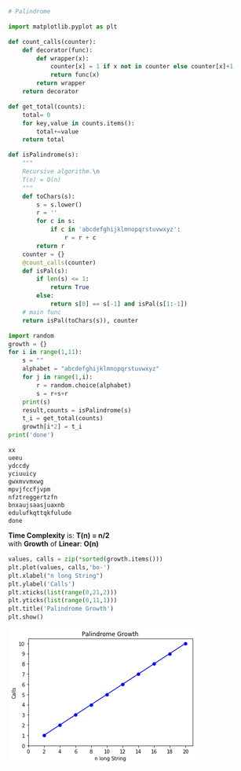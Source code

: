 

```python
# Palindrome
```


```python
import matplotlib.pyplot as plt
```


```python
def count_calls(counter):
    def decorator(func):
        def wrapper(x):
            counter[x] = 1 if x not in counter else counter[x]+1
            return func(x)
        return wrapper
    return decorator
```


```python
def get_total(counts):
    total= 0
    for key,value in counts.items():
        total+=value
    return total
```


```python
def isPalindrome(s):
    """
    Recursive algorithm.\n
    T(n) = O(n)
    """
    def toChars(s):
        s = s.lower()
        r = ''
        for c in s:
            if c in 'abcdefghijklmnopqrstuvwxyz':
                r = r + c
        return r
    counter = {}
    @count_calls(counter)
    def isPal(s):
        if len(s) <= 1:
            return True
        else:
            return s[0] == s[-1] and isPal(s[1:-1])
    # main func
    return isPal(toChars(s)), counter
```


```python
import random
growth = {}
for i in range(1,11):
    s = ""
    alphabet = "abcdefghijklmnopqrstuvwxyz"
    for j in range(1,i):
        r = random.choice(alphabet)
        s = r+s+r
    print(s)
    result,counts = isPalindrome(s)
    t_i = get_total(counts)
    growth[i*2] = t_i
print('done')
```

    
    xx
    ueeu
    ydccdy
    yciuuicy
    gwxmvvmxwg
    mpvjfccfjvpm
    nfztreggertzfn
    bnxaujsaasjuaxnb
    edulufkqttqkfulude
    done


**Time Complexity** is: **T(n) = n/2**  
with **Growth** of **Linear**: **O(n)**


```python
values, calls = zip(*sorted(growth.items()))
plt.plot(values, calls,'bo-')
plt.xlabel("n long String")
plt.ylabel('Calls')
plt.xticks(list(range(0,21,2)))
plt.yticks(list(range(0,11,1)))
plt.title('Palindrome Growth')
plt.show()
```


![png](output_7_0.png)

